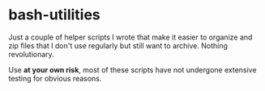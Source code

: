# bash-utilities

Just a couple of helper scripts I wrote that make it easier to organize and zip files that I don't use regularly but still want to archive. Nothing revolutionary.

Use **at your own risk**, most of these scripts have not undergone extensive testing for obvious reasons.
